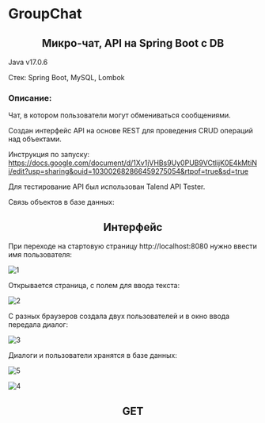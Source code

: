 # GroupChat
<h2 align="center">Микро-чат, API на Spring Boot c DB</h2>

Java v17.0.6

Стек: Spring Boot, MySQL, Lombok

<h3>Описание:</h3>
Чат, в котором пользователи могут обмениваться сообщениями.

Cоздан интерфейс API на основе REST для проведения CRUD операций над объектами. 


Инструкция по запуску: https://docs.google.com/document/d/1Xv1jVHBs9Uy0PUB9VCtlijK0E4kMtiNi/edit?usp=sharing&ouid=103002682866459275054&rtpof=true&sd=true


Для тестирование API был использован Talend API Tester.


Связь объектов в базе данных:


<h2 align="center">Интерфейс</h2>

При переходе на стартовую страницу http://localhost:8080 нужно ввести имя пользователя:


![1](https://user-images.githubusercontent.com/122821058/232856611-6abfc99b-b762-4643-94f3-9fe0ecef756c.png)


Открывается страница, с полем для ввода текста:


![2](https://user-images.githubusercontent.com/122821058/232800512-bf86f022-89af-48df-bc16-f60765dbba24.png)


С разных браузеров создала двух пользователей и в окно ввода передала диалог:


![3](https://user-images.githubusercontent.com/122821058/232856859-35ebfc67-2fea-4f3f-99c3-bd9ddf6110b6.png)


Диалоги и пользователи хранятся в базе данных:


![5](https://user-images.githubusercontent.com/122821058/232857828-3a4aa840-c68b-4d4f-bc92-a153d65b34ba.png)


![4](https://user-images.githubusercontent.com/122821058/232857899-fe081de4-37a9-46f5-a29a-aa5ec537d11b.png)



<h2 align="center">GET</h2>



